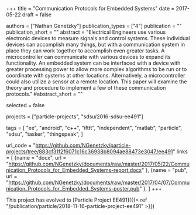 +++
title = "Communication Protocols for Embedded Systems"
date = 2017-05-22
draft = false

authors = ["Nathan Genetzky"]
publication_types = ["4"]
publication = ""
publication_short = ""
abstract = "Electrical Engineers use various electronic devices to measure signals and control systems. These individual devices can accomplish many things, but with a communication system in place they can work together to accomplish even greater tasks.  A microcontroller can communicate with various devices to expand its functionality. An embedded system can be interfaced with a device with greater processing power to allow more complex algorithms to be run or to coordinate with systems at other locations. Alternatively, a microcontroller could also utilize a sensor at a remote location. This paper will examine the theory and procedure to implement a few of these communication protocols."
#abstract_short = ""

selected = false

projects = ["particle-projects", "sdsu/2016-sdsu-ee491"]

tags = [
    "ee",
    "android",
    "c++",
    "ifttt",
    "independent",
    "matlab",
    "particle",
    "sdsu",
    "tasker",
    "thingspeak",
]

url_code = "https://github.com/NGenetzky/particle-projects/tree/883cf31f2f6071c16c36938b8094ae88473e3047/ee491"
links = [
    {name = "docx", url = "https://github.com/NGenetzky/documents/raw/master/2017/05/22/Communication_Protocols_for_Embedded_Systems-report.docx" },
    {name = "pub", url = "https://github.com/NGenetzky/documents/raw/master/2017/04/07/Communication_Protocols_for_Embedded_Systems-poster.pub" },
]
+++

This project has evolved to [Particle Project EE491]({{< ref "/publication/particle/2018-11-16-particle-project-ee491" >}})
